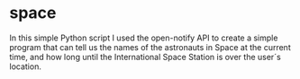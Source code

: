# space

In this simple Python script I used the open-notify API to create a simple program that can tell us the names of the astronauts in Space at the current time, and how long until the International Space Station is over the user´s location.
